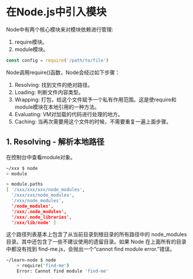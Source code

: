 # 在Node.js中引入模块

Node中有两个核心模块来对模块依赖进行管理:

1. require模块。
2. module模块。

```js
const config = require('/path/to/file')
```

Node调用require()函数，Node会经过如下步骤：

1. Resolving: 找到文件的绝对路径。
2. Loading: 判断文件内容类型。
3. Wrapping: 打包，给这个文件赋予一个私有作用范围。这是使require和module模块在本地引用的一种方法。
4. Evaluating: VM对加载的代码进行处理的地方。
5. Caching: 当再次需要用这个文件的时候，不需要重复一遍上面步骤。

## 1. Resolving - 解析本地路径

在控制台中查看module对象。

```sh
~/xxx $ node
> module
```

```sh
> module.paths
[ '/xxx/xxx/xxx/node_modules',
  '/xxx/xxx/node_modules',
  '/xxx/node_modules',
  '/node_modules',
  '/xxx/.node_modules',
  '/xxx/.node_libraries',
  '/xxx/lib/node' ]
```

这个路径列表基本上包含了从当前目录到根目录的所有路径中的 node_modules 目录。其中还包含了一些不建议使用的遗留目录。如果 Node 在上面所有的目录中都没有找到 find-me.js，会抛出一个“cannot find module error.”错误。

```sh
~/learn-node $ node
    > require('find-me')
    Error: Cannot find module 'find-me'
```
